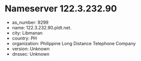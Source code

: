 # Nameserver 122.3.232.90

* as_number: 9299
* name: 122.3.232.90.pldt.net.
* city: Libmanan
* country: PH
* organization: Philippine Long Distance Telephone Company
* version: Unknown
* dnssec: Unknown

